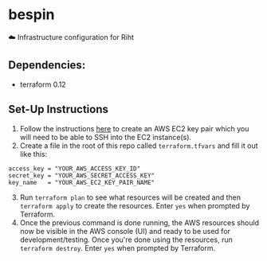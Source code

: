 # bespin
☁️ Infrastructure configuration for Riht

## Dependencies:
* terraform 0.12

## Set-Up Instructions

1. Follow the instructions
[here](https://docs.aws.amazon.com/AWSEC2/latest/UserGuide/ec2-key-pairs.html#having-ec2-create-your-key-pair) to create
an AWS EC2 key pair which you will need to be able to SSH into the EC2 instance(s).
2. Create a file in the root of this repo called `terraform.tfvars` and fill it out like this:
```
access_key = "YOUR_AWS_ACCESS_KEY_ID"
secret_key = "YOUR_AWS_SECRET_ACCESS_KEY"
key_name   = "YOUR_AWS_EC2_KEY_PAIR_NAME"
```
3. Run `terraform plan` to see what resources will be created and then `terraform apply` to create the resources. Enter
`yes` when prompted by Terraform.
4. Once the previous command is done running, the AWS resources should now be visible in the AWS console (UI) and ready
to be used for development/testing. Once you're done using the resources, run `terraform destroy`. Enter `yes` when
prompted by Terraform.
